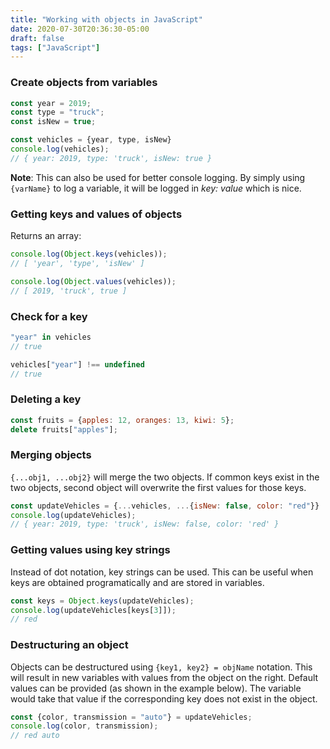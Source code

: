 ```yaml
---
title: "Working with objects in JavaScript"
date: 2020-07-30T20:36:30-05:00
draft: false
tags: ["JavaScript"]
---
```

### Create objects from variables

```javascript
const year = 2019;
const type = "truck";
const isNew = true;

const vehicles = {year, type, isNew}
console.log(vehicles);
// { year: 2019, type: 'truck', isNew: true }
```
**Note**: This can also be used for better console logging. By simply using `{varName}` to log a variable, it will be logged in *key: value* which is nice.

### Getting keys and values of objects
Returns an array:

```javascript
console.log(Object.keys(vehicles));
// [ 'year', 'type', 'isNew' ]

console.log(Object.values(vehicles));
// [ 2019, 'truck', true ]
```
### Check for a key
```javascript
"year" in vehicles
// true

vehicles["year"] !== undefined
// true
```
### Deleting a key
```javascript
const fruits = {apples: 12, oranges: 13, kiwi: 5};
delete fruits["apples"];
```
### Merging objects
`{...obj1, ...obj2}` will merge the two objects. If common keys exist in the two objects, second object will overwrite the first values for those keys.

```javascript
const updateVehicles = {...vehicles, ...{isNew: false, color: "red"}}
console.log(updateVehicles);
// { year: 2019, type: 'truck', isNew: false, color: 'red' }
```

### Getting values using key strings
Instead of dot notation, key strings can be used. This can be useful when keys are obtained programatically and are stored in variables.

```javascript
const keys = Object.keys(updateVehicles);
console.log(updateVehicles[keys[3]]);
// red
```

### Destructuring an object
Objects can be destructured using `{key1, key2} = objName` notation. This will result in new variables with values from the object on the right. Default values can be provided (as shown in the example below). The variable would take that value if the corresponding key does not exist in the object.

```javascript
const {color, transmission = "auto"} = updateVehicles;
console.log(color, transmission);
// red auto
```

